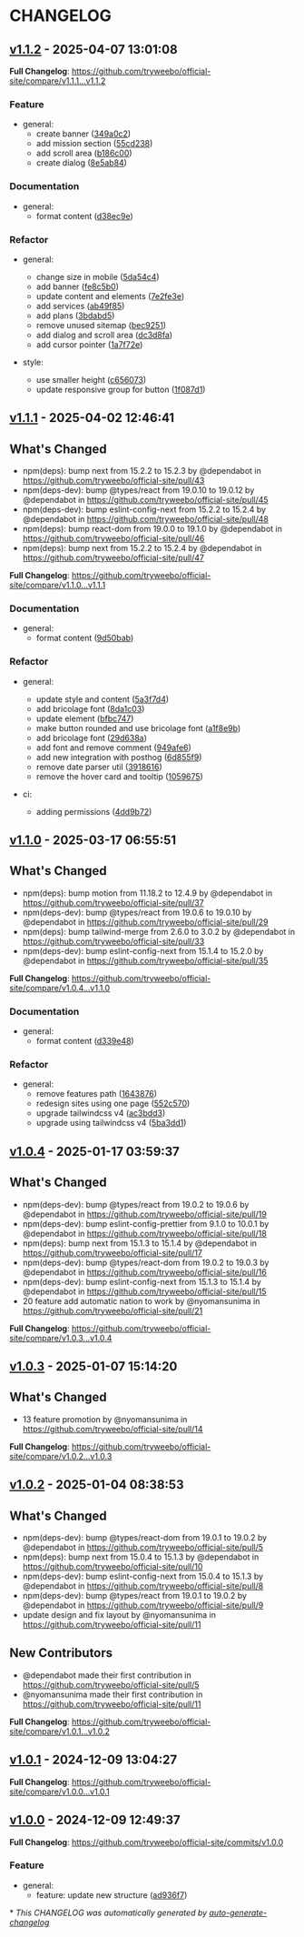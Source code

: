 # CHANGELOG

## [v1.1.2](https://github.com/tryweebo/official-site/releases/tag/v1.1.2) - 2025-04-07 13:01:08

**Full Changelog**: https://github.com/tryweebo/official-site/compare/v1.1.1...v1.1.2

### Feature

- general:
  - create banner ([349a0c2](https://github.com/tryweebo/official-site/commit/349a0c2af09d2e5038f8a8716bf867d10ace1f14))
  - add mission section ([55cd238](https://github.com/tryweebo/official-site/commit/55cd2380e703d790b410d6e6bc20718548e99da6))
  - add scroll area ([b186c00](https://github.com/tryweebo/official-site/commit/b186c00f778668fc71ea5afd3521e7b06b3d5b3c))
  - create dialog ([8e5ab84](https://github.com/tryweebo/official-site/commit/8e5ab84618b00c81d527a90fcc48ede26a12f4e5))

### Documentation

- general:
  - format content ([d38ec9e](https://github.com/tryweebo/official-site/commit/d38ec9e7a406464b0f1811dd4c180737d0146bbc))

### Refactor

- general:
  - change size in mobile ([5da54c4](https://github.com/tryweebo/official-site/commit/5da54c4542644defc66d27886d5eed7b7d8ed6df))
  - add banner ([fe8c5b0](https://github.com/tryweebo/official-site/commit/fe8c5b06219dfb710b098057cae23d2a891315a4))
  - update content and elements ([7e2fe3e](https://github.com/tryweebo/official-site/commit/7e2fe3e323e0210cb8f17050b8b7855cdcb64ff0))
  - add services ([ab49f85](https://github.com/tryweebo/official-site/commit/ab49f8556e699dad1c21209789679140634406c4))
  - add plans ([3bdabd5](https://github.com/tryweebo/official-site/commit/3bdabd57d8973fde0ab485ebd914bcde4415db95))
  - remove unused sitemap ([bec9251](https://github.com/tryweebo/official-site/commit/bec92516e87ee787cf02523cf733fe242acfcf4e))
  - add dialog and scroll area ([dc3d8fa](https://github.com/tryweebo/official-site/commit/dc3d8fac0d1d0f3aa6d6c639258bd26275bdb3b1))
  - add cursor pointer ([1a7f72e](https://github.com/tryweebo/official-site/commit/1a7f72e27a197ff67659383afd35d7c3e577c1a5))

- style:
  - use smaller height ([c656073](https://github.com/tryweebo/official-site/commit/c6560733420ce95fad34b77f01e80d16bbcff684))
  - update responsive group for button ([1f087d1](https://github.com/tryweebo/official-site/commit/1f087d14dab63cebde8f051dfecf46436eb8882d))

## [v1.1.1](https://github.com/tryweebo/official-site/releases/tag/v1.1.1) - 2025-04-02 12:46:41

## What's Changed
* npm(deps): bump next from 15.2.2 to 15.2.3 by @dependabot in https://github.com/tryweebo/official-site/pull/43
* npm(deps-dev): bump @types/react from 19.0.10 to 19.0.12 by @dependabot in https://github.com/tryweebo/official-site/pull/45
* npm(deps-dev): bump eslint-config-next from 15.2.2 to 15.2.4 by @dependabot in https://github.com/tryweebo/official-site/pull/48
* npm(deps): bump react-dom from 19.0.0 to 19.1.0 by @dependabot in https://github.com/tryweebo/official-site/pull/46
* npm(deps): bump next from 15.2.2 to 15.2.4 by @dependabot in https://github.com/tryweebo/official-site/pull/47


**Full Changelog**: https://github.com/tryweebo/official-site/compare/v1.1.0...v1.1.1

### Documentation

- general:
  - format content ([9d50bab](https://github.com/tryweebo/official-site/commit/9d50babb67ca48ec76d295c41793af0306b57cb6))

### Refactor

- general:
  - update style and content ([5a3f7d4](https://github.com/tryweebo/official-site/commit/5a3f7d440a2d651318ff22841a3db0820f32fdb9))
  - add bricolage font ([8da1c03](https://github.com/tryweebo/official-site/commit/8da1c03a6db2e20359cf69ff8ad206315a2e035d))
  - update element ([bfbc747](https://github.com/tryweebo/official-site/commit/bfbc7475d0cae1e9e35db545302d8d1a87852ab6))
  - make button rounded and use bricolage font ([a1f8e9b](https://github.com/tryweebo/official-site/commit/a1f8e9b0856fd5395c431da9cfddb037b753b914))
  - add bricolage font ([29d638a](https://github.com/tryweebo/official-site/commit/29d638a57d7b13a9119aa66bf748ed590ee8230e))
  - add font and remove comment ([949afe6](https://github.com/tryweebo/official-site/commit/949afe66365b97d1a9a8f07effdd36afeef4e995))
  - add new integration with posthog ([6d855f9](https://github.com/tryweebo/official-site/commit/6d855f9df9a1a7bf7ec87b86638f406a42b40238))
  - remove date parser util ([3918616](https://github.com/tryweebo/official-site/commit/39186160bc00c5a9dd72b90f90009c493f20720b))
  - remove the hover card and tooltip ([1059675](https://github.com/tryweebo/official-site/commit/105967549115779af740139224e6f890ccea50ad))

- ci:
  - adding permissions ([4dd9b72](https://github.com/tryweebo/official-site/commit/4dd9b725e0cc03f10617cc4fa17a6880a9a12f5c))

## [v1.1.0](https://github.com/tryweebo/official-site/releases/tag/v1.1.0) - 2025-03-17 06:55:51

## What's Changed
* npm(deps): bump motion from 11.18.2 to 12.4.9 by @dependabot in https://github.com/tryweebo/official-site/pull/37
* npm(deps-dev): bump @types/react from 19.0.6 to 19.0.10 by @dependabot in https://github.com/tryweebo/official-site/pull/29
* npm(deps): bump tailwind-merge from 2.6.0 to 3.0.2 by @dependabot in https://github.com/tryweebo/official-site/pull/33
* npm(deps-dev): bump eslint-config-next from 15.1.4 to 15.2.0 by @dependabot in https://github.com/tryweebo/official-site/pull/35


**Full Changelog**: https://github.com/tryweebo/official-site/compare/v1.0.4...v1.1.0

### Documentation

- general:
  - format content ([d339e48](https://github.com/tryweebo/official-site/commit/d339e4848bdf98e2093bfccd4ca76817b64ccdeb))

### Refactor

- general:
  - remove features path ([1643876](https://github.com/tryweebo/official-site/commit/1643876ef9cba2a061afa3d5b68dd1fe9d4354f6))
  - redesign sites using one page ([552c570](https://github.com/tryweebo/official-site/commit/552c570e230437933e5cbe701ebadcd2bc95db43))
  - upgrade tailwindcss v4 ([ac3bdd3](https://github.com/tryweebo/official-site/commit/ac3bdd3498c67e12bb7e69ee1cee36b01aa651eb))
  - upgrade using tailwindcss v4 ([5ba3dd1](https://github.com/tryweebo/official-site/commit/5ba3dd17562c95a4527753dc3f9ea06dc1aafdc2))

## [v1.0.4](https://github.com/tryweebo/official-site/releases/tag/v1.0.4) - 2025-01-17 03:59:37

## What's Changed
* npm(deps-dev): bump @types/react from 19.0.2 to 19.0.6 by @dependabot in https://github.com/tryweebo/official-site/pull/19
* npm(deps-dev): bump eslint-config-prettier from 9.1.0 to 10.0.1 by @dependabot in https://github.com/tryweebo/official-site/pull/18
* npm(deps): bump next from 15.1.3 to 15.1.4 by @dependabot in https://github.com/tryweebo/official-site/pull/17
* npm(deps-dev): bump @types/react-dom from 19.0.2 to 19.0.3 by @dependabot in https://github.com/tryweebo/official-site/pull/16
* npm(deps-dev): bump eslint-config-next from 15.1.3 to 15.1.4 by @dependabot in https://github.com/tryweebo/official-site/pull/15
* 20 feature add automatic nation to work by @nyomansunima in https://github.com/tryweebo/official-site/pull/21


**Full Changelog**: https://github.com/tryweebo/official-site/compare/v1.0.3...v1.0.4

## [v1.0.3](https://github.com/tryweebo/official-site/releases/tag/v1.0.3) - 2025-01-07 15:14:20

## What's Changed
* 13 feature promotion by @nyomansunima in https://github.com/tryweebo/official-site/pull/14


**Full Changelog**: https://github.com/tryweebo/official-site/compare/v1.0.2...v1.0.3

## [v1.0.2](https://github.com/tryweebo/official-site/releases/tag/v1.0.2) - 2025-01-04 08:38:53

## What's Changed
* npm(deps-dev): bump @types/react-dom from 19.0.1 to 19.0.2 by @dependabot in https://github.com/tryweebo/official-site/pull/5
* npm(deps): bump next from 15.0.4 to 15.1.3 by @dependabot in https://github.com/tryweebo/official-site/pull/10
* npm(deps-dev): bump eslint-config-next from 15.0.4 to 15.1.3 by @dependabot in https://github.com/tryweebo/official-site/pull/8
* npm(deps-dev): bump @types/react from 19.0.1 to 19.0.2 by @dependabot in https://github.com/tryweebo/official-site/pull/9
* update design and fix layout by @nyomansunima in https://github.com/tryweebo/official-site/pull/11

## New Contributors
* @dependabot made their first contribution in https://github.com/tryweebo/official-site/pull/5
* @nyomansunima made their first contribution in https://github.com/tryweebo/official-site/pull/11

**Full Changelog**: https://github.com/tryweebo/official-site/compare/v1.0.1...v1.0.2

## [v1.0.1](https://github.com/tryweebo/official-site/releases/tag/v1.0.1) - 2024-12-09 13:04:27

**Full Changelog**: https://github.com/tryweebo/official-site/compare/v1.0.0...v1.0.1

## [v1.0.0](https://github.com/tryweebo/official-site/releases/tag/v1.0.0) - 2024-12-09 12:49:37

**Full Changelog**: https://github.com/tryweebo/official-site/commits/v1.0.0

### Feature

- general:
  - feature: update new structure ([ad936f7](https://github.com/tryweebo/official-site/commit/ad936f7b6b2196c1a497d7c8b2565e7ff7c5e3ff))

\* *This CHANGELOG was automatically generated by [auto-generate-changelog](https://github.com/BobAnkh/auto-generate-changelog)*
